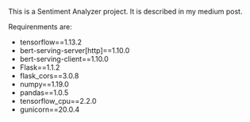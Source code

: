 This is a Sentiment Analyzer project. It is described in my medium post.

Requirenments are:

- tensorflow==1.13.2
- bert-serving-server[http]==1.10.0
- bert-serving-client==1.10.0
- Flask==1.1.2
- flask_cors==3.0.8
- numpy==1.19.0
- pandas==1.0.5
- tensorflow_cpu==2.2.0
- gunicorn==20.0.4



